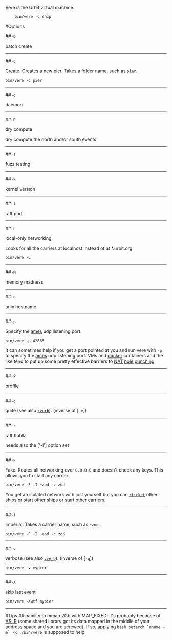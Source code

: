 Vere is the Urbit virtual machine. 

        bin/vere -c ship

#Options

##`-b`

batch create

---

##`-c`

Create. Creates a new pier. Takes a folder name, such as `pier`.

`bin/vere -c pier`

---

##`-d`

daemon

---

##`-D`

dry compute

dry compute the north and/or south events

---

##`-f`

fuzz testing

---

##`-k`

kernel version

---

##`-l`

raft port

---

##`-L`

local-only networking

Looks for all the carriers at localhost instead of at *.urbit.org

`bin/vere -L`

---

##`-M`

memory madness

---

##`-n`

unix hostname

---

##`-p`

Specify the [ames](doc/arvo/ames) udp listening port.

`bin/vere -p 42665`

It can sometimes help if you get a port pointed at you and run vere with `-p` to specify the [ames](doc/arvo/ames) udp listening port. VMs and [docker](http://www.docker.com/) containers and the like tend to put up some pretty effective barriers to [NAT](http://en.wikipedia.org/wiki/Network_address_translation) [hole punching](http://en.wikipedia.org/wiki/TCP_hole_punching).

---

##`-P`

profile

---

##`-q`

quite (see also [`:verb`](reference/arvo/util#verb)). (inverse of [`-v`])

---

##`-r`

raft flotilla

needs also the ['-l'] option set

---

##`-F`

Fake. Routes all networking over `0.0.0.0` and doesn't check any keys. This allows you to start any carrier.

`bin/vere -F -I ~zod -c zod`

You get an isolated network with just yourself but you can [`:ticket`]() other ships or start other ships or start other carriers.

---

##`-I`

Imperial. Takes a carrier name, such as `~zod`.

`bin/vere -F -I ~zod -c zod`

---

##`-v`

verbose (see also [`:verb`](reference/arvo/util#verb)). (inverse of [`-q`])

`bin/vere -v mypier`

---

##`-X`

skip last event

`bin/vere -Xwtf mypier`

---

#Tips
##inability to mmap 2Gb with MAP_FIXED:
it's probably because of [ASLR](http://en.wikipedia.org/wiki/Address_space_layout_randomization) (some shared library got its data mapped in the middle of your address space and you are screwed).  if so, applying ```bash
setarch `uname -m` -R ./bin/vere```
is supposed to help
